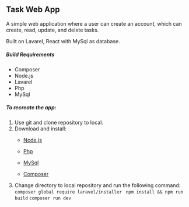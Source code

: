 ## Task Web App

A simple web application where a user can create an account, which can create, read, update, and delete tasks.

Built on Lavarel, React with MySql as database.

##### Build Requirements
- Composer
- Node.js
- Lavarel
- Php
- MySql

##### To recreate the app:
1. Use git and clone repository to local.
2. Download and install:
    - [Node.js](https://nodejs.org/)
    - [Php](https://www.php.net/downloads.php)
    
    - [MySql](https://www.mysql.com/downloads/)
    - [Composer](https://getcomposer.org/)
3. Change directory to local repository and run the following command:
 `composer global require laravel/installer `
 `npm install && npm run build`
  `composer run dev`